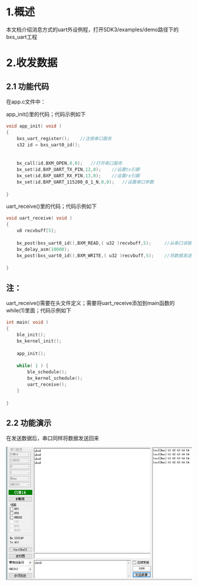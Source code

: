 # 1.概述

​		本文档介绍消息方式的uart外设例程，打开SDK3/examples/demo路径下的bxs_uart工程



# 2.收发数据

## 2.1 功能代码

在app.c文件中：

app_init()里的代码；代码示例如下

```c
void app_init( void )
{
	bxs_uart_register();	//注册串口服务
	s32 id = bxs_uart0_id();
	

	bx_call(id,BXM_OPEN,0,0);	//打开串口服务
	bx_set(id,BXP_UART_TX_PIN,12,0);	//设置tx引脚
	bx_set(id,BXP_UART_RX_PIN,13,0);	//设置rx引脚
	bx_set(id,BXP_UART_115200_8_1_N,0,0);	//设置串口参数	

}
```

uart_receive()里的代码；代码示例如下

```c
void uart_receive( void )
{
	u8 recvbuff[5];
	
	bx_post(bxs_uart0_id(),BXM_READ,( u32 )recvbuff,5);		//从串口读取数据，param0为数据，param1为数据长度
	bx_delay_asm(10000);
	bx_post(bxs_uart0_id(),BXM_WRITE,( u32 )recvbuff,5);	//将数据发送到串口，param0为数据，param1为数据长度

}
```

## 注：

uart_receive()需要在头文件定义；需要将uart_receive添加到main函数的while(1)里面；代码示例如下

```c
int main( void )
{
    ble_init();
    bx_kernel_init();

    app_init();
    
    while( 1 ) {
        ble_schedule();
        bx_kernel_schedule();
    	uart_receive();
    }

}
```

## 2.2 功能演示

在发送数据后，串口同样将数据发送回来

![](image1.png)